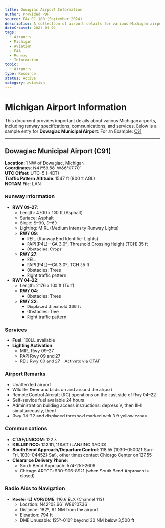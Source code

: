 ```yaml
---
title: Dowagiac Airport Information
author: Provided PDF
source: FAA EC 180 (September 2024)
description: A collection of airport details for various Michigan airports including runway information, services, and communications.
dateCreated: 2024-04-09
tags:
  - Airports
  - Michigan
  - Aviation
  - FAA
  - Runway
  - Information
topic:
  - Airports
type: Resource
status: Active
category: Aviation
---
```


# Michigan Airport Information

This document provides important details about various Michigan airports, including runway specifications, communications, and services. Below is a sample entry for **Dowagiac Municipal Airport**:
	For an Example: [C91](https://raw.githubusercontent.com/tinkernerd/tinkerverse/main/.github/attachments/c91.pdf)

---

## Dowagiac Municipal Airport (C91)

**Location**: 1 NW of Dowagiac, Michigan  
**Coordinates**: N41º59.58´ W86º07.70´  
**UTC Offset**: UTC–5 (–4DT)  
**Traffic Pattern Altitude**: 1547 ft (800 ft AGL)  
**NOTAM File**: LAN

### Runway Information

- **RWY 09–27**:  
  - Length: 4700 x 100 ft (Asphalt)  
  - Surface: Asphalt  
  - Slope: S–30, D–60  
  - Lighting: MIRL (Medium Intensity Runway Lights)  
  - **RWY 09**:  
    - REIL (Runway End Identifier Lights)  
    - PAPI(P4L)—GA 3.0º, Threshold Crossing Height (TCH) 35 ft  
    - Obstacles: Crops  
  - **RWY 27**:  
    - REIL  
    - PAPI(P4L)—GA 3.0º, TCH 35 ft  
    - Obstacles: Trees  
    - Right traffic pattern
- **RWY 04–22**:  
  - Length: 2176 x 100 ft (Turf)  
  - **RWY 04**:  
    - Obstacles: Trees  
  - **RWY 22**:  
    - Displaced threshold 388 ft  
    - Obstacles: Tree  
    - Right traffic pattern

### Services

- **Fuel**: 100LL available  
- **Lighting Activation**:  
  - MIRL Rwy 09–27  
  - PAPI Rwy 09 and 27  
  - REIL Rwy 09 and 27—Activate via CTAF

### Airport Remarks

- Unattended airport  
- Wildlife: Deer and birds on and around the airport  
- Remote Control Aircraft (RC) operations on the east side of Rwy 04–22  
- Self-service fuel available 24 hours  
- Administration building access instructions: depress V, then III–II simultaneously, then I  
- Rwy 04–22 and displaced threshold marked with 3 ft yellow cones

### Communications

- **CTAF/UNICOM**: 122.8  
- **KELLER RCO**: 122.1R, 116.6T (LANSING RADIO)  
- **South Bend Approach/Departure Control**: 118.55 (1030–0500Z‡ Sun–Fri, 1030–0445Z‡ Sat), other times contact Chicago Center on 127.55  
- **Clearance Delivery Phone**:  
  - South Bend Approach: 574-251-2609  
  - Chicago ARTCC: 630-906-8921 (when South Bend Approach is closed)

### Radio Aids to Navigation

- **Keeler (L) VOR/DME**: 116.6 ELX (Channel 113)  
  - Location: N42º08.66´ W86º07.36´  
  - Distance: 182º, 9.1 NM from the airport  
  - Elevation: 794 ft  
  - DME Unusable: 155º–010º beyond 30 NM below 3,500 ft